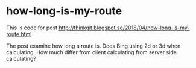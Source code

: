 # how-long-is-my-route
This is code for post http://thinkgit.blogspot.se/2018/04/how-long-is-my-route.html

The post examine how long a route is. Does Bing using 2d or 3d when calculating. How much differ from client calculating from server side calculating?
